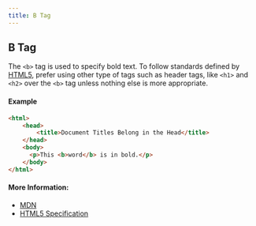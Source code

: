 ```yaml
---
title: B Tag
---
```

## B Tag

The `<b>` tag is used to specify bold text. To follow standards defined by [HTML5](https://www.w3.org/TR/html5/text-level-semantics.html#the-b-element), prefer using other type of tags such as header tags, like `<h1>` and `<h2>` over the `<b>` tag unless nothing else is more appropriate.

#### Example

```html
<html>
    <head>
        <title>Document Titles Belong in the Head</title>
    </head>
    <body>
      <p>This <b>word</b> is in bold.</p>
    </body>
</html>
```

#### More Information:
- [MDN](https://developer.mozilla.org/en-US/docs/Web/HTML/Element/body)
- [HTML5 Specification](https://www.w3.org/TR/html5/)
